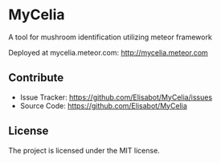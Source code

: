 MyCelia
========

A tool for mushroom identification utilizing meteor framework

Deployed at mycelia.meteor.com: http://mycelia.meteor.com

Contribute
----------

- Issue Tracker: https://github.com/Elisabot/MyCelia/issues
- Source Code: https://github.com/Elisabot/MyCelia

License
-------

The project is licensed under the MIT license.
